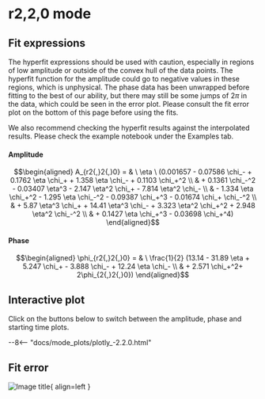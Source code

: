 
# r2,2,0 mode

## Fit expressions

The hyperfit expressions should be used with caution, especially in regions of low amplitude or outside of the convex hull of the data points.
The hyperfit function for the amplitude could go to negative values in these regions, which is unphysical.
The phase data has been unwrapped before fitting to the best of our ability, but there may still be some jumps of $2\pi$ in the data, which could be seen in the error plot.
Please consult the fit error plot on the bottom of this page before using the fits.

We also recommend checking the hyperfit results against the interpolated results. 
Please check the example notebook under the Examples tab.

#### Amplitude
$$\begin{aligned}
A_{r2{,}2{,}0} = & \ \eta \ (0.001657 - 0.07586 \chi_- + 0.1762 \eta \chi_+ + 1.358 \eta \chi_- + 0.1103 \chi_+^2 \\ 
 & + 0.1361 \chi_-^2 - 0.03407 \eta^3 - 2.147 \eta^2 \chi_+ - 7.814 \eta^2 \chi_- \\ 
 & - 1.334 \eta \chi_+^2 - 1.295 \eta \chi_-^2 - 0.09387 \chi_+^3 - 0.01674 \chi_+ \chi_-^2 \\ 
 & + 5.87 \eta^3 \chi_+ + 14.41 \eta^3 \chi_- + 3.323 \eta^2 \chi_+^2 + 2.948 \eta^2 \chi_-^2 \\ 
 & + 0.1427 \eta \chi_+^3 - 0.03698 \chi_+^4)
\end{aligned}$$

#### Phase
$$\begin{aligned}
\phi_{r2{,}2{,}0} = & \ \frac{1}{2} (13.14 - 31.89 \eta + 5.247 \chi_+ - 3.888 \chi_- + 12.24 \eta \chi_- \\ 
 & + 2.571 \chi_+^2+ 2\phi_{2{,}2{,}0})
\end{aligned}$$


## Interactive plot

Click on the buttons below to switch between the amplitude, phase and starting time plots.

--8<-- "docs/mode_plots/plotly_-2.2.0.html"


## Fit error

![Image title](../mode_plots/fit_err_-2.2.0.png){ align=left }
    